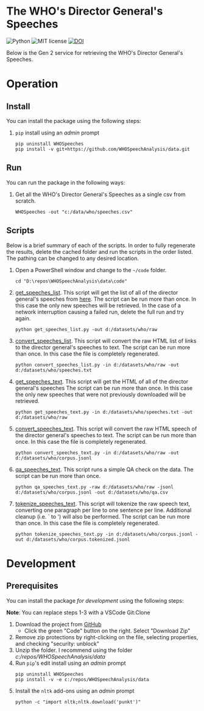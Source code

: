 # The WHO's Director General's Speeches

![Python](https://img.shields.io/badge/python-3.x-blue.svg)
![MIT license](https://img.shields.io/badge/License-MIT-green.svg)
[![DOI](https://zenodo.org/badge/DOI/10.5281/zenodo.4391412.svg)](https://doi.org/10.5281/zenodo.4391412)

Below is the Gen 2 service for retrieving the WHO's Director General's Speeches.

# Operation

## Install

You can install the package using the following steps:

1. `pip` install using an _admin_ prompt
   ```{ps1}
   pip uninstall WHOSpeeches
   pip install -v git+https://github.com/WHOSpeechAnalysis/data.git
   ```

## Run

You can run the package in the following ways:

1. Get all the WHO's Director General's Speeches as a single csv from scratch.
   ```{ps1}
   WHOSpeeches -out "c:/data/who/speeches.csv"
   ```

## Scripts

Below is a brief summary of each of the scripts.
In order to fully regenerate the results, delete the cached folder and run the scripts in the order listed.
The pathing can be changed to any desired location.

1. Open a PowerShell window and change to the `~/code` folder.
   ```{ps1}
   cd "D:\repos\WHOSpeechAnalysis\data\code"
   ```
2. [get_speeches_list](./code/get_speeches_list.py).
   This script will get the list of all of the director general's speeches from [here](https://www.who.int/director-general/speeches).
   The script can be run more than once.
   In this case the only new speeches will be retrieved.
   In the case of a network interruption causing a failed run, delete the full run and try again.
   ```{ps1}
   python get_speeches_list.py -out d:/datasets/who/raw
   ```
3. [convert_speeches_list](./code/convert_speeches_list.py).
   This script will convert the raw HTML list of links to the director general's speeches to text.
   The script can be run more than once.
   In this case the file is completely regenerated.
   ```{ps1}
   python convert_speeches_list.py -in d:/datasets/who/raw -out d:/datasets/who/speeches.txt
   ```
4. [get_speeches_text](./code/get_speeches_text.py).
   This script will get the HTML of all of the director general's speeches
   The script can be run more than once.
   In this case the only new speeches that were not previously downloaded will be retrieved.
   ```{ps1}
   python get_speeches_text.py -in d:/datasets/who/speeches.txt -out d:/datasets/who/raw
   ```
5. [convert_speeches_text](./code/convert_speeches_text.py).
   This script will convert the raw HTML speech of the director general's speeches to text.
   The script can be run more than once.
   In this case the file is completely regenerated.
   ```{ps1}
   python convert_speeches_text.py -in d:/datasets/who/raw -out d:/datasets/who/corpus.jsonl
   ```
6. [qa_speeches_text](./code/qa_speeches_text.py).
   This script runs a simple QA check on the data.
   The script can be run more than once.
   ```{ps1}
   python qa_speeches_text.py -raw d:/datasets/who/raw -jsonl d:/datasets/who/corpus.jsonl -out d:/datasets/who/qa.csv
   ```
7. [tokenize_speeches_text](./code/tokenize_speeches_text.py).
   This script will tokenize the raw speech text, converting one paragraph per line to one sentence per line.
   Additional cleanup (i.e. ` to ') will also be performed.
   The script can be run more than once.
   In this case the file is completely regenerated.
   ```{ps1}
   python tokenize_speeches_text.py -in d:/datasets/who/corpus.jsonl -out d:/datasets/who/corpus.tokenized.jsonl
   ```

# Development

## Prerequisites

You can install the package _for development_ using the following steps:

**Note**: You can replace steps 1-3 with a VSCode Git:Clone

1. Download the project from [GitHub](https://github.com/WHOSpeechAnalysis/data)
   * Click the green "Code" button on the right.
     Select "Download Zip"
2. Remove zip protections by right-clicking on the file, selecting properties, and checking "security: unblock"
3. Unzip the folder.
   I recommend using the folder _c:/repos/WHOSpeechAnalysis/data_
4. Run `pip`'s edit install using an _admin_ prompt
   ```{ps1}   
   pip uninstall WHOSpeeches
   pip install -v -e c:/repos/WHOSpeechAnalysis/data
   ```
5. Install the `nltk` add-ons using an _admin_ prompt
   ```{ps1}   
   python -c "import nltk;nltk.download('punkt')"
   ```
